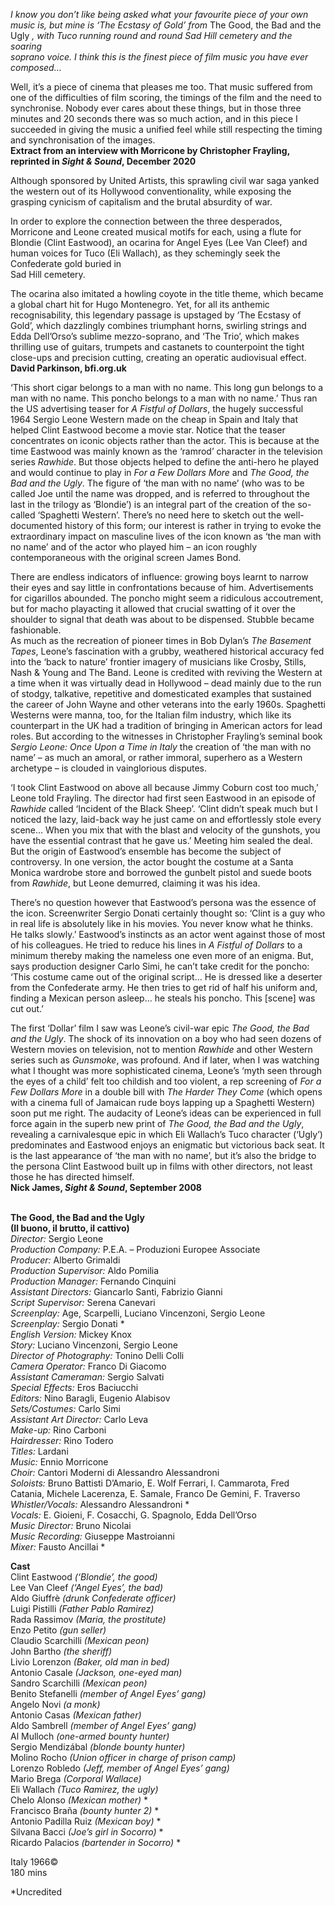 

_I know you don’t like being asked what your favourite piece of your own music is, but mine is ‘The Ecstasy of Gold’ from_ The Good, the Bad and the Ugly _, with Tuco running round and round Sad Hill cemetery and the soaring  
soprano voice._ _I think this is the finest piece of film music you have ever composed…_

Well, it’s a piece of cinema that pleases me too. That music suffered from one of the difficulties of film scoring, the timings of the film and the need to synchronise. Nobody ever cares about these things, but in those three minutes and 20 seconds there was so much action, and in this piece I succeeded in giving the music a unified feel while still respecting the timing and synchronisation of the images.  
**Extract from an interview with Morricone by Christopher Frayling, reprinted in _Sight & Sound_, December 2020**

Although sponsored by United Artists, this sprawling civil war saga yanked the western out of its Hollywood conventionality, while exposing the grasping cynicism of capitalism and the brutal absurdity of war.

In order to explore the connection between the three desperados, Morricone and Leone created musical motifs for each, using a flute for Blondie (Clint Eastwood), an ocarina for Angel Eyes (Lee Van Cleef) and human voices for Tuco (Eli Wallach), as they schemingly seek the Confederate gold buried in  
Sad Hill cemetery.

The ocarina also imitated a howling coyote in the title theme, which became a global chart hit for Hugo Montenegro. Yet, for all its anthemic recognisability, this legendary passage is upstaged by ‘The Ecstasy of Gold’, which dazzlingly combines triumphant horns, swirling strings and Edda Dell’Orso’s sublime mezzo-soprano, and ‘The Trio’, which makes thrilling use of guitars, trumpets and castanets to counterpoint the tight close-ups and precision cutting, creating an operatic audiovisual effect.  
**David Parkinson, bfi.org.uk**

‘This short cigar belongs to a man with no name. This long gun belongs to a man with no name. This poncho belongs to a man with no name.’ Thus ran the US advertising teaser for _A Fistful of Dollars_, the hugely successful 1964 Sergio Leone Western made on the cheap in Spain and Italy that helped Clint Eastwood become a movie star. Notice that the teaser concentrates on iconic objects rather than the actor. This is because at the time Eastwood was mainly known as the ‘ramrod’ character in the television series _Rawhide_. But those objects helped to define the anti-hero he played and would continue to play in _For a Few Dollars More_ and _The Good, the Bad and the Ugly_. The figure of ‘the man with no name’ (who was to be called Joe until the name was dropped, and is referred to throughout the last in the trilogy as ‘Blondie’) is an integral part of the creation of the so-called ‘Spaghetti Western’. There’s no need here to sketch out the well-documented history of this form; our interest is rather in trying to evoke the extraordinary impact on masculine lives of the icon known as ‘the man with no name’ and of the actor who played him – an icon roughly contemporaneous with the original screen James Bond.

There are endless indicators of influence: growing boys learnt to narrow their eyes and say little in confrontations because of him. Advertisements for cigarillos abounded. The poncho might seem a ridiculous accoutrement, but for macho playacting it allowed that crucial swatting of it over the shoulder to signal that death was about to be dispensed. Stubble became fashionable.  
As much as the recreation of pioneer times in Bob Dylan’s _The Basement Tapes_, Leone’s fascination with a grubby, weathered historical accuracy fed into the ‘back to nature’ frontier imagery of musicians like Crosby, Stills, Nash & Young and The Band. Leone is credited with reviving the Western at a time when it was virtually dead in Hollywood – dead mainly due to the run of stodgy, talkative, repetitive and domesticated examples that sustained the career of John Wayne and other veterans into the early 1960s. Spaghetti Westerns were manna, too, for the Italian film industry, which like its counterpart in the UK had a tradition of bringing in American actors for lead roles. But according to the witnesses in Christopher Frayling’s seminal book _Sergio Leone: Once Upon a Time in Italy_ the creation of ‘the man with no name’ – as much an amoral, or rather immoral, superhero as a Western archetype – is clouded in vainglorious disputes.

‘I took Clint Eastwood on above all because Jimmy Coburn cost too much,’ Leone told Frayling. The director had first seen Eastwood in an episode of _Rawhide_ called ‘Incident of the Black Sheep’. ‘Clint didn’t speak much but I noticed the lazy, laid-back way he just came on and effortlessly stole every scene… When you mix that with the blast and velocity of the gunshots, you have the essential contrast that he gave us.’ Meeting him sealed the deal.  
But the origin of Eastwood’s ensemble has become the subject of controversy. In one version, the actor bought the costume at a Santa Monica wardrobe store and borrowed the gunbelt pistol and suede boots from _Rawhide_, but Leone demurred, claiming it was his idea.

There’s no question however that Eastwood’s persona was the essence of the icon. Screenwriter Sergio Donati certainly thought so: ‘Clint is a guy who in real life is absolutely like in his movies. You never know what he thinks. He talks slowly.’ Eastwood’s instincts as an actor went against those of most of his colleagues. He tried to reduce his lines in _A Fistful of Dollars_ to a minimum thereby making the nameless one even more of an enigma. But, says production designer Carlo Simi, he can’t take credit for the poncho: ‘This costume came out of the original script… He is dressed like a deserter from the Confederate army. He then tries to get rid of half his uniform and, finding a Mexican person asleep… he steals his poncho. This [scene] was cut out.’

The first ‘Dollar’ film I saw was Leone’s civil-war epic _The Good, the Bad and the Ugly_. The shock of its innovation on a boy who had seen dozens of Western movies on television, not to mention _Rawhide_ and other Western series such as _Gunsmoke_, was profound. And if later, when I was watching what I thought was more sophisticated cinema, Leone’s ‘myth seen through the eyes of a child’ felt too childish and too violent, a rep screening of _For a Few Dollars More_ in a double bill with _The Harder They Come_ (which opens with a cinema full of Jamaican rude boys lapping up a Spaghetti Western) soon put me right. The audacity of Leone’s ideas can be experienced in full force again in the superb new print of _The Good, the Bad and the Ugly_, revealing a carnivalesque epic in which Eli Wallach’s Tuco character (‘Ugly’) predominates and Eastwood enjoys an enigmatic but victorious back seat. It is the last appearance of ‘the man with no name’, but it’s also the bridge to the persona Clint Eastwood built up in films with other directors, not least those he has directed himself.  
**Nick James, _Sight & Sound_, September 2008**
<br><br>


**The Good, the Bad and the Ugly**  
**(Il buono, il brutto, il cattivo)**<br>
_Director:_ Sergio Leone<br>
_Production Company:_  P.E.A. – Produzioni Europee Associate<br>
_Producer:_ Alberto Grimaldi<br>
_Production Supervisor:_ Aldo Pomilia<br>
_Production Manager:_ Fernando Cinquini<br>
_Assistant Directors:_ Giancarlo Santi, Fabrizio Gianni<br>
_Script Supervisor:_ Serena Canevari<br>
_Screenplay:_ Age, Scarpelli, Luciano Vincenzoni, Sergio Leone<br>
_Screenplay:_ Sergio Donati *<br>
_English Version:_ Mickey Knox<br>
_Story:_ Luciano Vincenzoni, Sergio Leone<br>
_Director of Photography:_ Tonino Delli Colli<br>
_Camera Operator:_ Franco Di Giacomo<br>
_Assistant Cameraman:_ Sergio Salvati<br>
_Special Effects:_ Eros Baciucchi<br>
_Editors:_ Nino Baragli, Eugenio Alabisov<br>
_Sets/Costumes:_ Carlo Simi<br>
_Assistant Art Director:_ Carlo Leva<br>
_Make-up:_ Rino Carboni<br>
_Hairdresser:_ Rino Todero<br>
_Titles:_ Lardani<br>
_Music:_ Ennio Morricone<br>
_Choir:_ Cantori Moderni di Alessandro Alessandroni<br>
_Soloists:_ Bruno Battisti D’Amario, E. Wolf Ferrari,  I. Cammarota, Fred Catania, Michele Lacerenza,  E. Samale, Franco De Gemini, F. Traverso<br>
_Whistler/Vocals:_ Alessandro Alessandroni *<br>
_Vocals:_ E. Gioieni, F. Cosacchi, G. Spagnolo,  Edda Dell’Orso<br>
_Music Director:_ Bruno Nicolai<br>
_Music Recording:_ Giuseppe Mastroianni<br>
_Mixer:_ Fausto Ancillai *<br>

**Cast**<br>
Clint Eastwood _(‘Blondie’, the good)_<br>
Lee Van Cleef _(‘Angel Eyes’, the bad)_<br>
Aldo Giuffrè _(drunk Confederate officer)_<br>
Luigi Pistilli _(Father Pablo Ramirez)_<br>
Rada Rassimov _(Maria, the prostitute)_<br>
Enzo Petito _(gun seller)_<br>
Claudio Scarchilli _(Mexican peon)_<br>
John Bartho _(the sheriff)_<br>
Livio Lorenzon _(Baker, old man in bed)_<br>
Antonio Casale _(Jackson, one-eyed man)_<br>
Sandro Scarchilli _(Mexican peon)_<br>
Benito Stefanelli _(member of Angel Eyes’ gang)_<br>
Angelo Novi _(a monk)_<br>
Antonio Casas _(Mexican father)_<br>
Aldo Sambrell _(member of Angel Eyes’ gang)_<br>
Al Mulloch _(one-armed bounty hunter)_<br>
Sergio Mendizábal _(blonde bounty hunter)_<br>
Molino Rocho  _(Union officer in charge of prison camp)_<br>
Lorenzo Robledo  _(Jeff, member of Angel Eyes’ gang)_<br>
Mario Brega _(Corporal Wallace)_<br>
Eli Wallach _(Tuco Ramirez, the ugly)_<br>
Chelo Alonso _(Mexican mother)_ *<br>
Francisco Braña _(bounty hunter 2)_ *<br>
Antonio Padilla Ruiz _(Mexican boy)_ *<br>
Silvana Bacci _(Joe’s girl in Socorro)_ *<br>
Ricardo Palacios _(bartender in Socorro)_ *<br>

Italy 1966©<br>
180 mins

*Uncredited
<br><br>
<!--stackedit_data:
eyJoaXN0b3J5IjpbLTc0MTIzMDc4M119
-->